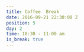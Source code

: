 ```yaml
---
title: Coffee  Break
date: 2016-09-21 22:30:00 Z
position: 5
day: 2
time: 10:30 - 11:00 am
is_break: true
---
```


